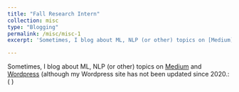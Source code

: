 ```yaml
---
title: "Fall Research Intern"
collection: misc
type: "Blogging"
permalink: /misc/misc-1
excerpt: 'Sometimes, I blog about ML, NLP (or other) topics on [Medium](https://anganaborah.medium.com/) and [Wordpress](https://tech1840335671.wordpress.com/) (although my Wordpress site has not been updated since 2020'

---
```


Sometimes, I blog about ML, NLP (or other) topics on [Medium](https://anganaborah.medium.com/) and [Wordpress](https://tech1840335671.wordpress.com/) (although my Wordpress site has not been updated since 2020.:( )

<!-- 
Heading 1
======

Heading 2
======

Heading 3
====== -->
